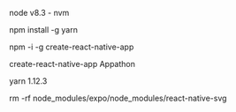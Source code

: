 node v8.3 - nvm

npm install -g yarn

npm -i -g create-react-native-app

create-react-native-app Appathon

yarn 1.12.3

rm -rf node_modules/expo/node_modules/react-native-svg